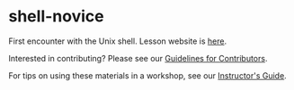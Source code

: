 shell-novice
============

First encounter with the Unix shell.  Lesson website is [here](http://swcarpentry.github.io/shell-novice/).

Interested in contributing?  Please see our [Guidelines for Contributors](CONTRIBUTING.md).

For tips on using these materials in a workshop, see our [Instructor's Guide](http://swcarpentry.github.io/shell-novice/instructors.html).  
